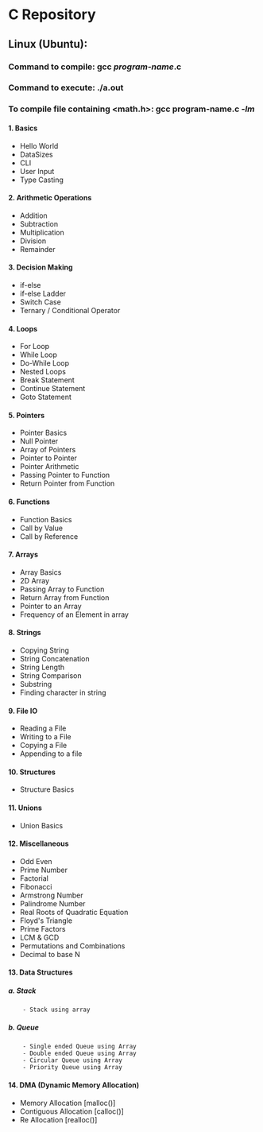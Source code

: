 # C Repository

## Linux (Ubuntu):
### Command to compile: gcc _program-name_.c
### Command to execute: ./a.out
### To compile file containing <math.h>: gcc program-name.c _-lm_


#### 1. Basics

- Hello World
- DataSizes
- CLI
- User Input
- Type Casting

#### 2. Arithmetic Operations

- Addition
- Subtraction
- Multiplication
- Division
- Remainder

#### 3. Decision Making

- if-else
- if-else Ladder
- Switch Case
- Ternary / Conditional Operator

#### 4. Loops

- For Loop
- While Loop
- Do-While Loop
- Nested Loops
- Break Statement
- Continue Statement
- Goto Statement

#### 5. Pointers

- Pointer Basics
- Null Pointer
- Array of Pointers
- Pointer to Pointer
- Pointer Arithmetic
- Passing Pointer to Function
- Return Pointer from Function

#### 6. Functions

- Function Basics
- Call by Value
- Call by Reference

#### 7. Arrays

- Array Basics
- 2D Array
- Passing Array to Function
- Return Array from Function
- Pointer to an Array
- Frequency of an Element in array

#### 8. Strings

- Copying String
- String Concatenation
- String Length
- String Comparison
- Substring
- Finding character in string

#### 9. File IO

- Reading a File
- Writing to a File
- Copying a File
- Appending to a file

#### 10. Structures

- Structure Basics

#### 11. Unions

- Union Basics

#### 12. Miscellaneous

- Odd Even
- Prime Number
- Factorial
- Fibonacci
- Armstrong Number
- Palindrome Number
- Real Roots of Quadratic Equation
- Floyd's Triangle
- Prime Factors
- LCM & GCD
- Permutations and Combinations
- Decimal to base N

#### 13. Data Structures

##### a. Stack
        - Stack using array

##### b. Queue
        - Single ended Queue using Array
        - Double ended Queue using Array
        - Circular Queue using Array
        - Priority Queue using Array


#### 14. DMA (Dynamic Memory Allocation)

- Memory Allocation [malloc()]
- Contiguous Allocation [calloc()]
- Re Allocation [realloc()]